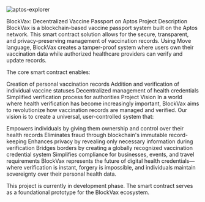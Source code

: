 

![aptos-explorer](https://github.com/user-attachments/assets/ae73b134-1c49-440a-b2a7-c428ebc3130d)


BlockVax: Decentralized Vaccine Passport on Aptos
Project Description
BlockVax is a blockchain-based vaccine passport system built on the Aptos network. This smart contract solution allows for the secure, transparent, and privacy-preserving management of vaccination records. Using Move language, BlockVax creates a tamper-proof system where users own their vaccination data while authorized healthcare providers can verify and update records.

The core smart contract enables:

Creation of personal vaccination records
Addition and verification of individual vaccine statuses
Decentralized management of health credentials
Simplified verification process for authorities
Project Vision
In a world where health verification has become increasingly important, BlockVax aims to revolutionize how vaccination records are managed and verified. Our vision is to create a universal, user-controlled system that:

Empowers individuals by giving them ownership and control over their health records
Eliminates fraud through blockchain's immutable record-keeping
Enhances privacy by revealing only necessary information during verification
Bridges borders by creating a globally recognized vaccination credential system
Simplifies compliance for businesses, events, and travel requirements
BlockVax represents the future of digital health credentials—where verification is instant, forgery is impossible, and individuals maintain sovereignty over their personal health data.

This project is currently in development phase. The smart contract serves as a foundational prototype for the BlockVax ecosystem.


